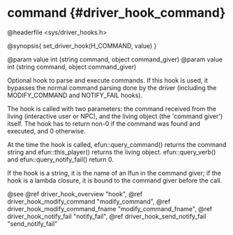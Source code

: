 command {#driver_hook_command}
==============================
@headerfile <sys/driver_hooks.h>

@synopsis{
set_driver_hook(H_COMMAND, value)
}

@param value int <closure>(string command, object command_giver)
@param value int <name>(string command, object command_giver)

Optional hook to parse and execute commands. If this hook is used, it bypasses the normal command parsing done by the driver (including the MODIFY_COMMAND and NOTIFY_FAIL hooks).

The hook is called with two parameters: the command received from the living (interactive user or NPC), and the living object (the 'command giver') itself. The hook has to return non-0 if the command was found and executed, and 0 otherwise.

At the time the hook is called, efun::query_command() returns the command string and efun::this_player() returns the living object. efun::query_verb() and efun::query_notify_fail() return 0.

If the hook is a string, it is the name of an lfun in the command giver; if the hook is a lambda closure, it is bound to the command giver before the call.

@see @ref driver_hook_overview "hook", @ref driver_hook_modify_command "modify_command", @ref driver_hook_modify_command_fname "modify_command_fname", @ref driver_hook_notify_fail "notify_fail", @ref driver_hook_send_notify_fail "send_notify_fail"
